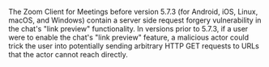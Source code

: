 The Zoom Client for Meetings before version 5.7.3 (for Android, iOS, Linux, macOS, and Windows) contain a server side request forgery vulnerability in the chat\'s "link preview" functionality. In versions prior to 5.7.3, if a user were to enable the chat\'s "link preview" feature, a malicious actor could trick the user into potentially sending arbitrary HTTP GET requests to URLs that the actor cannot reach directly.